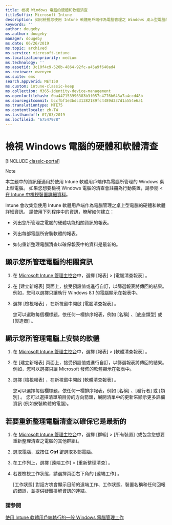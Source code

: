 ```yaml
---
title: 檢視 Windows 電腦的硬體和軟體清查
titleSuffix: Microsoft Intune
description: 如何檢視您使用 Intune 軟體用戶端作為電腦管理之 Windows 桌上型電腦的硬體和軟體資訊。
keywords: ''
author: dougeby
ms.author: dougeby
manager: dougeby
ms.date: 06/26/2019
ms.topic: archived
ms.service: microsoft-intune
ms.localizationpriority: medium
ms.technology: ''
ms.assetid: 3c10f4c9-520b-4864-92fc-a45a9f640ad4
ms.reviewer: owenyen
ms.suite: ems
search.appverid: MET150
ms.custom: intune-classic-keep
ms.collection: M365-identity-device-management
ms.openlocfilehash: 0ba447153996383b3f057c4776b643a7a4ccd48b
ms.sourcegitcommit: bccfbf1e3bdc31382189fc4489d337d1a554e6a1
ms.translationtype: MTE75
ms.contentlocale: zh-TW
ms.lasthandoff: 07/03/2019
ms.locfileid: "67547978"
---
```

# <a name="view-hardware-and-software-inventory-for-windows-pcs"></a>檢視 Windows 電腦的硬體和軟體清查

[!INCLUDE [classic-portal](includes/classic-portal.md)]

> [!NOTE]
> 本主題中的資訊僅適用於使用 Intune 軟體用戶端作為電腦所管理的 Windows 桌上型電腦。 如果您想要檢視 Windows 電腦的清查會註冊為行動裝置，請參閱 <<c0> [ 在 Intune 中檢視裝置詳細資料](device-inventory.md)。

Intune 會收集您使用 Intune 軟體用戶端作為電腦管理之桌上型電腦的硬體和軟體詳細資訊。 請使用下列程序中的資訊，瞭解如何建立：

- 列出您所管理之電腦的硬體功能相關資訊的報表。

- 列出每部電腦所安裝軟體的報表。

- 如何重新整理電腦清查以確保報表中的資料是最新的。

## <a name="to-display-information-about-pcs-you-manage"></a>顯示您所管理電腦的相關資訊

1. 在 [Microsoft Intune 管理主控台](https://manage.microsoft.com/)中，選擇 [報表]  &gt; [電腦清查報表]  。

2. 在 [建立新報表]  頁面上，接受預設值或進行自訂，以篩選報表將傳回的結果。 例如，您可以選擇只讓執行 Windows 8.1 的電腦顯示在報表中。

3. 選擇 [檢視報表]  ，在新視窗中開啟 [電腦清查報表]  。

    您可以選取每個欄標題，依任何一欄排序報表，例如 [名稱]  、[底座類型]  或 [製造商]  。

## <a name="to-display-software-installed-on-pcs-you-manage"></a>顯示您所管理電腦上安裝的軟體

1. 在 [Microsoft Intune 管理主控台](https://manage.microsoft.com/)中，選擇 [報表]  &gt; [軟體清查報表]  。

2. 在 [建立新報表]  頁面上，接受預設值或進行自訂，以篩選報表將傳回的結果。 例如，您可以選擇只讓 Microsoft 發佈的軟體顯示在報表中。

3. 選擇 [檢視報表]  ，在新視窗中開啟 [軟體清查報表]  。

    您可以選擇每個欄標題，依任何一欄排序報表，例如 [名稱]  、[發行者]  或 [類別]  。 您可以選擇清單項目旁的方向箭頭，展開清單中的更新來顯示更多詳細資訊 (例如安裝軟體的電腦)。

## <a name="to-refresh-computer-inventory-to-ensure-it-is-current"></a>若要重新整理電腦清查以確保它是最新的

1. 在 [Microsoft Intune 管理主控台](https://manage.microsoft.com/)中，選擇 [群組]  &gt; [所有裝置]  \(或包含您想要重新整理清查之電腦的其他群組)。

2. 選取電腦，或按住 **Ctrl** 鍵選取多部電腦。

3. 在工作列上，選擇 [遠端工作]  &gt; [重新整理清查]  。

4. 若要檢視工作狀態，請選擇頁面右下角的 [遠端工作]  。

    [工作狀態]  對話方塊會顯示目前的遠端工作、工作狀態、裝置名稱和任何回報的錯誤，並提供疑難排解資訊的連結。

### <a name="see-also"></a>請參閱

[使用 Intune 軟體用戶端執行的一般 Windows 電腦管理工作](common-windows-pc-management-tasks-with-the-microsoft-intune-computer-client.md)
